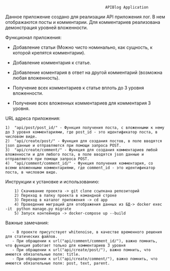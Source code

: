                                                 APIBlog Application

Данное приложение создано для реализации API приложения лог. В нем отображаются посты и комментарии. Для комментариев реализована демонстрация уровней вложенности.


Функционал приложения:

- Добавление статьи (Можно чисто номинально, как сущность, к которой крепятся комментарии). 

- Добавление комментария к статье. 

- Добавление коментария в ответ на другой комментарий (возможна любая вложенность). 

- Получение всех комментариев к статье вплоть до 3 уровня вложенности. 

- Получение всех вложенных комментариев для комментария 3 уровня. 
        
        
 URL адреса приложения:
 
    1)  "api/post/post_id/" - Функция получения поста, с вложенными к нему до 3 уровня комментариями, где post_id - это идентификатор поста, в числовом виде.
    2)  "api/create/post/" - Функция для создания постов, в поле вводятся json данные и отправляются при помощи запроса POST.
    3)  "api/create/comment/" - Функция для создания комментариев любой вложенности и для любого поста, в поле вводятся json данные и отправляются при помощи запроса POST.
    4)  "api/comment/comment_id/" - Функция получения комментария, со всеми вложенными комментариями, где comment_id - это идентификатор поста, в числовом виде.


Инструкции к установке и использованию:

        1) Скачивание проекта -> git clone ссылкана репозиторий
        2) Переход в папку проекта в командной строке
        3) Переход в каталог приложения -> cd app
        4) Проведение миграций для отображения данных из БД-> docker exec -it  python manage.py migrate
        5) Запуск контейнера -> docker-compose up --build
 
 Важные замечания:
 
       - В проекте присутствует whitenoise, в качестве временного решения для статических файлов.
       - При обращении к url("api/comment/comment_id/"), важно помнить, что функция работает только для комментариев 3 уровня
       - При обращении к url("api/create/post/"), важно помнить, что имеются обязательные поля: title.
       - При обращении к url("api/create/comment/"), важно помнить, что имеются обязательные поля: post, text, parent.


